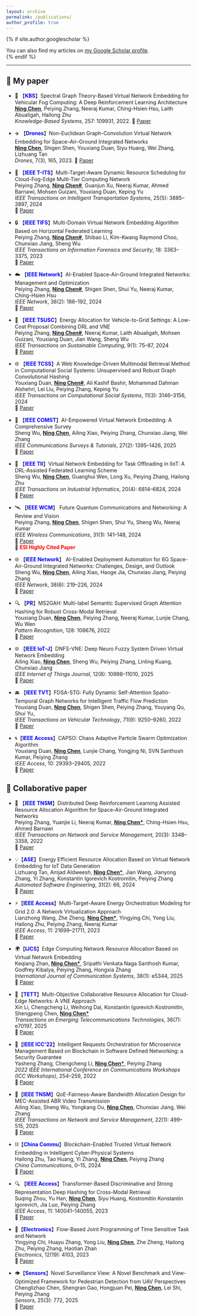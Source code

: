 ```yaml
---
layout: archive
permalink: /publications/
author_profile: true
---
```


{% if site.author.googlescholar %}
  <div class="wordwrap">You can also find my articles on <a href="{{site.author.googlescholar}}">my Google Scholar profile</a>.</div>
{% endif %}  


---

## 📘 My paper

- 🚗 【<b><font color=blue>KBS</font></b>】Spectral Graph Theory-Based Virtual Network Embedding for Vehicular Fog Computing: A Deep Reinforcement Learning Architecture<br>
  <u><b>Ning Chen</b></u>, Peiying Zhang, Neeraj Kumar, Ching-Hsien Hsu, Laith Abualigah, Hailong Zhu<br>
  <i>Knowledge-Based Systems</i>, 257: 109931, 2022.
  🔗 [Paper](https://www.sciencedirect.com/science/article/abs/pii/S0950705122010243)

- ✈️ 【<b><font color=blue>Drones</font></b>】Non-Euclidean Graph-Convolution Virtual Network Embedding for Space–Air–Ground Integrated Networks<br>
  <u><b>Ning Chen</b></u>, Shigen Shen, Youxiang Duan, Siyu Huang, Wei Zhang, Lizhuang Tan<br>
  <i>Drones</i>, 7(3), 165, 2023.
  🔗 [Paper](https://www.mdpi.com/2504-446X/7/3/165)

- 🚦 【<b><font color=blue>IEEE T-ITS</font></b>】Multi-Target-Aware Dynamic Resource Scheduling for Cloud-Fog-Edge Multi-Tier Computing Network<br>
  Peiying Zhang, <u><b>Ning Chen#</b></u>, Guanjun Xu, Neeraj Kumar, Ahmed Barnawi, Mohsen Guizani, Youxiang Duan, Keping Yu<br>
  <i>IEEE Transactions on Intelligent Transportation Systems</i>, 25(5): 3885–3897, 2024  
  🔗 [Paper](https://ieeexplore.ieee.org/abstract/document/10323248)

- 🔒 【<b><font color=blue>IEEE TIFS</font></b>】Multi-Domain Virtual Network Embedding Algorithm Based on Horizontal Federated Learning<br>
  Peiying Zhang, <u><b>Ning Chen#</b></u>, Shibao Li, Kim-Kwang Raymond Choo, Chunxiao Jiang, Sheng Wu<br>
  <i>IEEE Transactions on Information Forensics and Security</i>, 18: 3363–3375, 2023  
  🔗 [Paper](https://ieeexplore.ieee.org/abstract/document/10132867)

- ☁️ 【<b><font color=blue>IEEE Network</font></b>】AI-Enabled Space-Air-Ground Integrated Networks: Management and Optimization<br>
  Peiying Zhang, <u><b>Ning Chen#</b></u>, Shigen Shen, Shui Yu, Neeraj Kumar, Ching-Hsien Hsu<br>
  <i>IEEE Network</i>, 38(2): 186–192, 2024  
  🔗 [Paper](https://ieeexplore.ieee.org/abstract/document/10103768)
- 🔋 【<b><font color=blue>IEEE TSUSC</font></b>】Energy Allocation for Vehicle-to-Grid Settings: A Low-Cost Proposal Combining DRL and VNE<br>
  Peiying Zhang, <u><b>Ning Chen#</b></u>, Neeraj Kumar, Laith Abualigah, Mohsen Guizani, Youxiang Duan, Jian Wang, Sheng Wu<br>
  <i>IEEE Transactions on Sustainable Computing</i>, 9(1): 75–87, 2024  
  🔗 [Paper](https://ieeexplore.ieee.org/abstract/document/10226295)

  
- 🌐 【<b><font color=blue>IEEE TCSS</font></b>】A Web Knowledge-Driven Multimodal Retrieval Method in Computational Social Systems: Unsupervised and Robust Graph Convolutional Hashing<br>
  Youxiang Duan, <u><b>Ning Chen#</b></u>, Ali Kashif Bashir, Mohammad Dahman Alshehri, Lei Liu, Peiying Zhang, Keping Yu<br>
  <i>IEEE Transactions on Computational Social Systems</i>, 11(3): 3146–3156, 2024  
  🔗 [Paper](https://ieeexplore.ieee.org/abstract/document/9941497)
  
- 🎯 【<b><font color=blue>IEEE COMST</font></b>】AI-Empowered Virtual Network Embedding: A Comprehensive Survey<br>
  Sheng Wu, <u><b>Ning Chen</b></u>, Ailing Xiao, Peiying Zhang, Chunxiao Jiang, Wei Zhang<br>
  <i>IEEE Communications Surveys & Tutorials</i>, 27(2): 1395–1426, 2025  
  🔗 [Paper](https://ieeexplore.ieee.org/abstract/document/10587211)

- 🧠 【<b><font color=blue>IEEE TII</font></b>】Virtual Network Embedding for Task Offloading in IIoT: A DRL-Assisted Federated Learning Scheme<br>
  Sheng Wu, <u><b>Ning Chen</b></u>, Guanghui Wen, Long Xu, Peiying Zhang, Hailong Zhu<br>
  <i>IEEE Transactions on Industrial Informatics</i>, 20(4): 6814–6824, 2024  
  🔗 [Paper](https://ieeexplore.ieee.org/abstract/document/10413579)

- 🛰️ 【<b><font color=blue>IEEE WCM</font></b>】 Future Quantum Communications and Networking: A Review and Vision<br>
  Peiying Zhang, <u><b>Ning Chen</b></u>, Shigen Shen, Shui Yu, Sheng Wu, Neeraj Kumar<br>
  <i>IEEE Wireless Communications</i>, 31(1): 141–148, 2024  
  🔗 [Paper](https://ieeexplore.ieee.org/abstract/document/9928082)  
  🏅 <font color=red><b>ESI Highly Cited Paper</b></font>
  
- 🌐 【<b><font color=blue>IEEE Network</font></b>】 AI-Enabled Deployment Automation for 6G Space-Air-Ground Integrated Networks: Challenges, Design, and Outlook<br>
  Sheng Wu, <u><b>Ning Chen</b></u>, Ailing Xiao, Haoge Jia, Chunxiao Jiang, Peiying Zhang<br>
  <i>IEEE Network</i>, 38(6): 219–226, 2024  
  🔗 [Paper](https://ieeexplore.ieee.org/abstract/document/10443704)

- 🔍 【<b><font color=blue>PR</font></b>】MS2GAH: Multi-label Semantic Supervised Graph Attention Hashing for Robust Cross-Modal Retrieval<br>
  Youxiang Duan, <u><b>Ning Chen</b></u>, Peiying Zhang, Neeraj Kumar, Lunjie Chang, Wu Wen<br>
  <i>Pattern Recognition</i>, 128: 108676, 2022  
  🔗 [Paper](https://www.sciencedirect.com/science/article/abs/pii/S0031320322001571)

- 🌐 【<b><font color=blue>IEEE IoT-J</font></b>】DNFS-VNE: Deep Neuro Fuzzy System Driven Virtual Network Embedding<br>
  Ailing Xiao, <u><b>Ning Chen</b></u>, Sheng Wu, Peiying Zhang, Linling Kuang, Chunxiao Jiang<br>
  <i>IEEE Internet of Things Journal</i>, 12(8): 10998–11010, 2025  
  🔗 [Paper](https://ieeexplore.ieee.org/document/10787254)

- 🚘 【<b><font color=blue>IEEE TVT</font></b>】FDSA-STG: Fully Dynamic Self-Attention Spatio-Temporal Graph Networks for Intelligent Traffic Flow Prediction<br>
  Youxiang Duan, <u><b>Ning Chen</b></u>, Shigen Shen, Peiying Zhang, Youyang Qu, Shui Yu,<br>
  <i>IEEE Transactions on Vehicular Technology</i>, 71(9): 9250–9260, 2022  
  🔗 [Paper](https://ieeexplore.ieee.org/abstract/document/9782553)

- 🌀【<b><font color=blue>IEEE Access</font></b>】CAPSO: Chaos Adaptive Particle Swarm Optimization Algorithm<br>
  Youxiang Duan, <u><b>Ning Chen</b></u>, Lunjie Chang, Yongjing Ni, SVN Santhosh Kumar, Peiying Zhang<br>
  <i>IEEE Access</i>, 10: 29393–29405, 2022  
  🔗 [Paper](https://ieeexplore.ieee.org/abstract/document/9732987)

## 📘 Collaborative paper

- 📡 【<b><font color=blue>IEEE TNSM</font></b>】Distributed Deep Reinforcement Learning Assisted Resource Allocation Algorithm for Space-Air-Ground Integrated Networks<br>
  Peiying Zhang, Yuanjie Li, Neeraj Kumar, <u><b>Ning Chen*</b></u>, Ching-Hsien Hsu, Ahmed Barnawi<br>
  <i>IEEE Transactions on Network and Service Management</i>, 20(3): 3348–3358, 2022  
  🔗 [Paper](https://ieeexplore.ieee.org/abstract/document/9999560)

- 💡【<b><font color=blue>ASE</font></b>】Energy Efficient Resource Allocation Based on Virtual Network Embedding for IoT Data Generation<br>
  Lizhuang Tan, Amjad Aldweesh, <u><b>Ning Chen*</b></u>, Jian Wang, Jianyong Zhang, Yi Zhang, Konstantin Igorevich Kostromitin, Peiying Zhang<br>
  <i>Automated Software Engineering</i>, 31(2): 66, 2024  
  🔗 [Paper](https://link.springer.com/article/10.1007/s10515-024-00463-8)

- ⚡【<b><font color=blue>IEEE Access</font></b>】Multi-Target-Aware Energy Orchestration Modeling for Grid 2.0: A Network Virtualization Approach<br>
  Lianzhong Wang, Zhe Zheng, <u><b>Ning Chen*</b></u>, Yingying Chi, Yong Liu, Hailong Zhu, Peiying Zhang, Neeraj Kumar<br>
  <i>IEEE Access</i>, 11: 21699–21711, 2023  
  🔗 [Paper](https://ieeexplore.ieee.org/abstract/document/10057385)

- 🌍【<b><font color=blue>IJCS</font></b>】Edge Computing Network Resource Allocation Based on Virtual Network Embedding<br>
  Keqiang Zhan, <u><b>Ning Chen*</b></u>, Sripathi Venkata Naga Santhosh Kumar, Godfrey Kibalya, Peiying Zhang, Hongxia Zhang<br>
  <i>International Journal of Communication Systems</i>, 38(1): e5344, 2025  
  🔗 [Paper](https://onlinelibrary.wiley.com/doi/abs/10.1002/dac.5344)

- 🧩【<b><font color=blue>TETT</font></b>】Multi-Objective Collaborative Resource Allocation for Cloud-Edge Networks: A VNE Approach<br>
  Xin Li, Chengcheng Li, Weihong Dai, Konstantin Igorevich Kostromitin, Shengpeng Chen, <u><b>Ning Chen*</b></u><br>
  <i>Transactions on Emerging Telecommunications Technologies</i>, 36(7): e70197, 2025  
  🔗 [Paper](https://onlinelibrary.wiley.com/doi/abs/10.1002/ett.70197)

- 🔐【<b><font color=blue>IEEE ICC'22</font></b>】Intelligent Requests Orchestration for Microservice Management Based on Blockchain in Software Defined Networking: a Security Guarantee<br>
  Yasheng Zhang, Chengcheng Li, <u><b>Ning Chen*</b></u>, Peiying Zhang<br>
  <i>2022 IEEE International Conference on Communications Workshops (ICC Workshops)</i>, 254–259, 2022  
  🔗 [Paper](https://ieeexplore.ieee.org/abstract/document/9814536)
  

- 📶【<b><font color=blue>IEEE TNSM</font></b>】QoE-Fairness-Aware Bandwidth Allocation Design for MEC-Assisted ABR Video Transmission<br>
  Ailing Xiao, Sheng Wu, Yongkang Ou, <u><b>Ning Chen</b></u>, Chunxiao Jiang, Wei Zhang<br>
  <i>IEEE Transactions on Network and Service Management</i>, 22(1): 499–515, 2025  
  🔗 [Paper](https://ieeexplore.ieee.org/abstract/document/10701003)

- ⛓️【<b><font color=blue>China Commu</font></b>】Blockchain-Enabled Trusted Virtual Network Embedding in Intelligent Cyber-Physical Systems<br>
  Hailong Zhu, Tao Huang, Yi Zhang, <u><b>Ning Chen</b></u>, Peiying Zhang<br>
  <i>China Communications</i>, 0–15, 2024  
  🔗 [Paper](http://www.cic-chinacommunications.cn/EN/10.23919/JCC.ja.2024-0128)

- 🔍 【<b><font color=blue>IEEE Access</font></b>】Transformer-Based Discriminative and Strong Representation Deep Hashing for Cross-Modal Retrieval<br>
  Suqing Zhou, Yu Han, <u><b>Ning Chen</b></u>, Siyu Huang, Kostromitin Konstantin Igorevich, Jia Luo, Peiying Zhang<br>
  <i>IEEE Access</i>, 11: 140041–140055, 2023  
  🔗 [Paper](https://ieeexplore.ieee.org/abstract/document/10343159)

- 🧱【<b><font color=blue>Electronics</font></b>】Flow-Based Joint Programming of Time Sensitive Task and Network<br>
  Yingying Chi, Huayu Zhang, Yong Liu, <u><b>Ning Chen</b></u>, Zhe Zheng, Hailong Zhu, Peiying Zhang, Haotian Zhan<br>
  <i>Electronics</i>, 12(19): 4103, 2023  
  🔗 [Paper](https://www.mdpi.com/2079-9292/12/19/4103)

- 👁️【<b><font color=blue>Sensors</font></b>】Novel Surveillance View: A Novel Benchmark and View-Optimized Framework for Pedestrian Detection from UAV Perspectives<br>
  Chenglizhao Chen, Shengran Gao, Hongjuan Pei, <u><b>Ning Chen</b></u>, Lei Shi, Peiying Zhang<br>
  <i>Sensors</i>, 25(3): 772, 2025  
  🔗 [Paper](https://www.mdpi.com/1424-8220/25/3/772)

